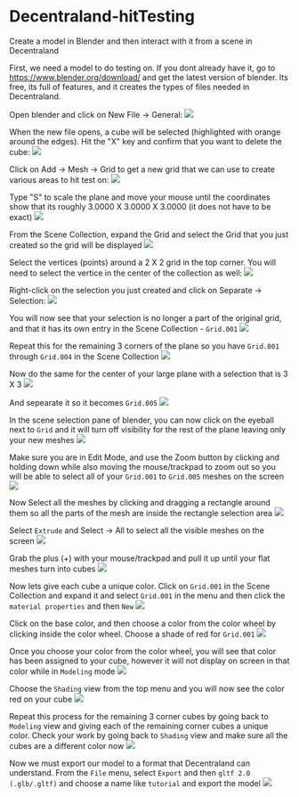 # Decentraland-hitTesting
Create a model in Blender and then interact with it from a scene in Decentraland

First, we need a model to do testing on.  If you dont already have it, go to https://www.blender.org/download/ and get the latest version of blender.  Its free, its full of features, and it creates the types of files needed in Decentraland.

Open blender and click on New File -> General:
<img src="./ReadMe/blender_1.png">

When the new file opens, a cube will be selected (highlighted with orange around the edges).  Hit the "X" key and confirm that you want to delete the cube:
<img src="./ReadMe/blender_2.png">

Click on Add -> Mesh -> Grid to get a new grid that we can use to create various areas to hit test on:
<img src="./ReadMe/blender_3.png">

Type "S" to scale the plane and move your mouse until the coordinates show that its roughly 3.0000 X 3.0000 X 3.0000 (it does not have to be exact)
<img src="./ReadMe/blender_4.png">

From the Scene Collection, expand the Grid and select the Grid that you just created so the grid will be displayed
<img src="./ReadMe/blender_5.png">

Select the vertices (points) around a 2 X 2 grid in the top corner.  You will need to select the vertice in the center of the collection as well:
<img src="./ReadMe/blender_6.png">

Right-click on the selection you just created and click on Separate -> Selection:
<img src="./ReadMe/blender_7.png">

You will now see that your selection is no longer a part of the original grid, and that it has its own entry in the Scene Collection - `Grid.001`
<img src="./ReadMe/blender_8.png">

Repeat this for the remaining 3 corners of the plane so you have `Grid.001` through `Grid.004` in the Scene Collection
<img src="./ReadMe/blender_9.png">

Now do the same for the center of your large plane with a selection that is 3 X 3
<img src="./ReadMe/blender_10.png">

And sepearate it so it becomes `Grid.005`
<img src="./ReadMe/blender_11.png">

In the scene selection pane of blender, you can now click on the eyeball next to `Grid` and it will turn off visibility for the rest of the plane leaving only your new meshes
<img src="./ReadMe/blender_12.png">

Make sure you are in Edit Mode, and use the Zoom button by clicking and holding down while also moving the mouse/trackpad to zoom out so you will be able to select all of your `Grid.001` to `Grid.005` meshes on the screen
<img src="./ReadMe/blender_13.1.png">

Now Select all the meshes by clicking and dragging a rectangle around them so all the parts of the mesh are inside the rectangle selection area
<img src="./ReadMe/blender_14.png">

Select `Extrude` and Select -> All to select all the visible meshes on the screen
<img src="./ReadMe/blender_15.png">

Grab the plus (+) with your mouse/trackpad and pull it up until your flat meshes turn into cubes
<img src="./ReadMe/blender_16.png">

Now lets give each cube a unique color.  Click on `Grid.001` in the Scene Collection and expand it and select `Grid.001` in the menu and then click the `material properties` and then `New`
<img src="./ReadMe/blender_17.1.png">

Click on the base color, and then choose a color from the color wheel by clicking inside the color wheel.  Choose a shade of red for `Grid.001`
<img src="./ReadMe/blender_18.png">

Once you choose your color from the color wheel, you will see that color has been assigned to your cube, however it will not display on screen in that color while in `Modeling` mode
<img src="./ReadMe/blender_19.1.png">

Choose the `Shading` view from the top menu and you will now see the color red on your cube
<img src="./ReadMe/blender_20.png">

Repeat this process for the remaining 3 corner cubes by going back to `Modeling` view and giving each of the remaining corner cubes a unique color.  Check your work by going back to `Shading` view and make sure all the cubes are a different color now
<img src="./ReadMe/blender_21.png">

Now we must export our model to a format that Decentraland can understand.  From the `File` menu, select `Export` and then `gltf 2.0 (.glb/.gltf)` and choose a name like `tutorial` and export the model
<img src="./ReadMe/blender_22.png">
